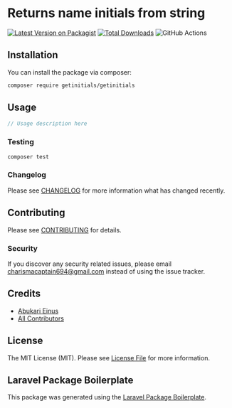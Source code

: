 # Returns name initials from string

[![Latest Version on Packagist](https://img.shields.io/packagist/v/getinitials/getinitials.svg?style=flat-square)](https://packagist.org/packages/getinitials/getinitials)
[![Total Downloads](https://img.shields.io/packagist/dt/getinitials/getinitials.svg?style=flat-square)](https://packagist.org/packages/getinitials/getinitials)
![GitHub Actions](https://github.com/getinitials/getinitials/actions/workflows/main.yml/badge.svg)

## Installation

You can install the package via composer:

```bash
composer require getinitials/getinitials
```

## Usage

```php
// Usage description here
```

### Testing

```bash
composer test
```

### Changelog

Please see [CHANGELOG](CHANGELOG.md) for more information what has changed recently.

## Contributing

Please see [CONTRIBUTING](CONTRIBUTING.md) for details.

### Security

If you discover any security related issues, please email charismacaptain694@gmail.com instead of using the issue tracker.

## Credits

-   [Abukari Einus](https://github.com/getinitials)
-   [All Contributors](../../contributors)

## License

The MIT License (MIT). Please see [License File](LICENSE.md) for more information.

## Laravel Package Boilerplate

This package was generated using the [Laravel Package Boilerplate](https://laravelpackageboilerplate.com).

